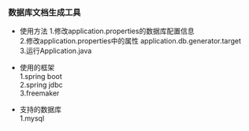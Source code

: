 ### 数据库文档生成工具

- 使用方法
    1.修改application.properties的数据库配置信息  
    2.修改application.properties中的属性 application.db.generator.target  
    3.运行Application.java  

- 使用的框架  
    1.spring boot  
    2.spring jdbc  
    3.freemaker  

- 支持的数据库  
    1.mysql  
    